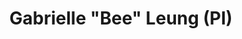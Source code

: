 ---
layout: page
title: Gabrielle "Bee" Leung (PI)
description: I'm currently an <a href="https://facstaff.provost.wisc.edu/faculty-hiring-and-retention-resources/#anna-julia-cooper-postdoctoral-fellowship">Anna Julia Cooper</a> fellow at the <a href="https://www.aos.wisc.edu">Department of Atmospheric and Oceanic Sciences (AOS), University of Wisconsin - Madison</a>. I will be starting as an Assistant Professor at AOS in Fall 2026. 
importance: 1
img: assets/img/leung.jpg
short_img: assets/img/leung.jpg
---